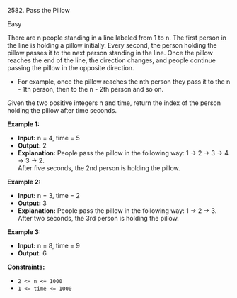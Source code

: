 2582\. Pass the Pillow

Easy

There are n people standing in a line labeled from 1 to n. The first person in the line is holding a pillow initially. Every second, the person holding the pillow passes it to the next person standing in the line. Once the pillow reaches the end of the line, the direction changes, and people continue passing the pillow in the opposite direction.

- For example, once the pillow reaches the nth person they pass it to the n - 1th person, then to the n - 2th person and so on.

Given the two positive integers n and time, return the index of the person holding the pillow after time seconds.

**Example 1:**

- **Input:** n = 4, time = 5
- **Output:** 2
- **Explanation:** People pass the pillow in the following way: 1 -> 2 -> 3 -> 4 -> 3 -> 2.\
  After five seconds, the 2nd person is holding the pillow.

**Example 2:**

- **Input:** n = 3, time = 2
- **Output:** 3
- **Explanation:** People pass the pillow in the following way: 1 -> 2 -> 3.\
  After two seconds, the 3rd person is holding the pillow.

**Example 3:**

- **Input:** n = 8, time = 9
- **Output:** 6

**Constraints:**

- <code>2 <= n <= 1000</code>
- <code>1 <= time <= 1000</code>

